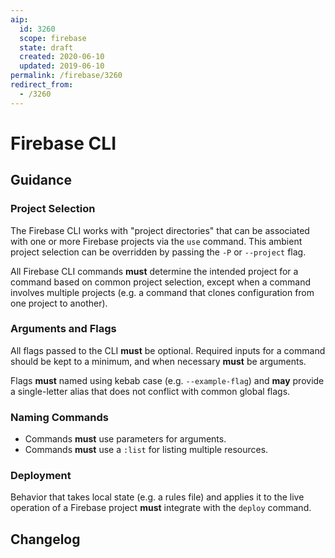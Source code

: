 ```yaml
---
aip:
  id: 3260
  scope: firebase
  state: draft
  created: 2020-06-10
  updated: 2019-06-10
permalink: /firebase/3260
redirect_from:
  - /3260
---
```


# Firebase CLI

## Guidance

### Project Selection

The Firebase CLI works with "project directories" that can be associated with
one or more Firebase projects via the `use` command. This ambient project
selection can be overridden by passing the `-P` or `--project` flag.

All Firebase CLI commands **must** determine the intended project for a command
based on common project selection, except when a command involves multiple
projects (e.g. a command that clones configuration from one project to
another).

### Arguments and Flags

All flags passed to the CLI **must** be optional. Required inputs for a command
should be kept to a minimum, and when necessary **must** be arguments.

Flags **must** named using kebab case (e.g. `--example-flag`) and **may**
provide a single-letter alias that does not conflict with common global flags.

### Naming Commands

- Commands **must** use parameters for arguments.
- Commands **must** use a `:list` for listing multiple resources.

### Deployment

Behavior that takes local state (e.g. a rules file) and applies it to the live
operation of a Firebase project **must** integrate with the `deploy` command.

## Changelog
